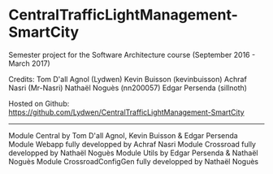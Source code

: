 # CentralTrafficLightManagement-SmartCity

Semester project for the Software Architecture course (September 2016 - March 2017)

Credits:
 Tom	 D'all Agnol (Lydwen)
 Kevin	 Buisson  (kevinbuisson)
 Achraf	 Nasri (Mr-Nasri)
 Nathaël Noguès (nn200057)
 Edgar	 Persenda (sillnoth)
 
Hosted on Github: 
	https://github.com/Lydwen/CentralTrafficLightManagement-SmartCity

-----

 Module Central by Tom D'all Agnol, Kevin Buisson & Edgar Persenda
 Module Webapp fully developped by Achraf Nasri
 Module Crossroad fully developped by Nathaël Noguès
 Module Utils by Edgar Persenda & Nathaël Noguès
 Module CrossroadConfigGen fully developped by Nathaël Noguès
 

